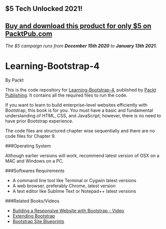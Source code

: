 ## $5 Tech Unlocked 2021!
[Buy and download this product for only $5 on PacktPub.com](https://www.packtpub.com/)
-----
*The $5 campaign         runs from __December 15th 2020__ to __January 13th 2021.__*

# Learning-Bootstrap-4
By Packt

This is the code repository for [Learning-Bootstrap-4](https://www.packtpub.com/web-development/learning-bootstrap-4-second-edition), published by [Packt Publishing](https://www.packtpub.com/). It contains all the required files to run the code.

If you want to learn to build enterprise-level websites efficiently with Bootstrap, this book is
for you. You must have a basic and fundamental understanding of HTML, CSS, and
JavaScript; however, there is no need to have prior Bootstrap experience.

The code files are structured chapter wise sequentially and there are no code files for Chapter 9.

###Operating System

Although earlier versions will work, recommend latest version of OSX on a MAC and Windows on a PC.

###Softwares Requirements

* A command line tool like Terminal or Cygwin  latest versions
* A web browser, preferably Chrome, latest version
* A text editor like Sublime Text or Notepad++ latest versions

###Related Books/Videos

* [Building a Responsive Website with Bootstrap - Video](https://www.packtpub.com/web-development/building-responsive-website-bootstrap-video?utm_source=github&utm_medium=repoository&utm_campaign=9781782164982)
* [Extending Bootstrap](https://www.packtpub.com/web-development/extending-bootstrap?utm_source=github&utm_medium=repository&utm_campaign=9781782168416)
* [Bootstrap Site Blueprints](https://www.packtpub.com/web-development/bootstrap-site-blueprints?utm_source=github&utm_medium=repository&utm_campaign=9781782164524)

